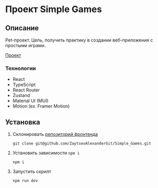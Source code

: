 # Проект Simple Games

## Описание

Pet-проект. Цель, получить практику в создании веб-приложения с простыми играми.

[Проект](https://zaytsevalexandergit.github.io/Simple_Games/)


### Технологии

- React
- TypeScript
- React Router
- Zustand
- Material UI (MUI)
- Motion (ex. Framer Motion)

## Установка

1. Склонировать [репозиторий фронтенда](https://github.com/ZaytsevAlexanderGit/Weather-Checker.git)
   ```shell
   git clone git@github.com/ZaytsevAlexanderGit/Simple_Games.git
   ```
2. Установить зависимости `npm i`

   ```shell
   npm i
   ```

3. Запустить скрипт

   ```shell
   npm run dev
   ```

